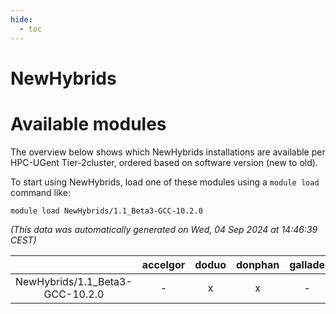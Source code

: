 ```yaml
---
hide:
  - toc
---
```


NewHybrids
==========

# Available modules


The overview below shows which NewHybrids installations are available per HPC-UGent Tier-2cluster, ordered based on software version (new to old).

To start using NewHybrids, load one of these modules using a `module load` command like:

```shell
module load NewHybrids/1.1_Beta3-GCC-10.2.0
```

*(This data was automatically generated on Wed, 04 Sep 2024 at 14:46:39 CEST)*  

| |accelgor|doduo|donphan|gallade|joltik|shinx|skitty|
| :---: | :---: | :---: | :---: | :---: | :---: | :---: | :---: |
|NewHybrids/1.1_Beta3-GCC-10.2.0|-|x|x|-|x|-|-|
